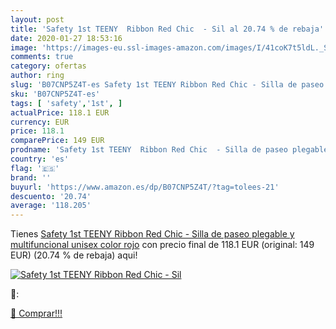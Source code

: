 ```yaml
---
layout: post
title: 'Safety 1st TEENY  Ribbon Red Chic  - Sil al 20.74 % de rebaja'
date: 2020-01-27 18:53:16
image: 'https://images-eu.ssl-images-amazon.com/images/I/41coK7t5ldL._SL400_.jpg'
comments: true
category: ofertas
author: ring
slug: 'B07CNP5Z4T-es Safety 1st TEENY Ribbon Red Chic - Silla de paseo plegable...'
sku: 'B07CNP5Z4T-es'
tags: [ 'safety','1st', ]
actualPrice: 118.1 EUR
currency: EUR
price: 118.1
comparePrice: 149 EUR
prodname: 'Safety 1st TEENY  Ribbon Red Chic  - Silla de paseo plegable y multifuncional  unisex  color rojo'
country: 'es'
flag: '🇪🇸'
brand: ''
buyurl: 'https://www.amazon.es/dp/B07CNP5Z4T/?tag=tolees-21'
descuento: '20.74'
average: '118.205'
---
```


Tienes [Safety 1st TEENY  Ribbon Red Chic  - Silla de paseo plegable y multifuncional  unisex  color rojo](https://www.amazon.es/dp/B07CNP5Z4T/?tag=tolees-21) con precio final de  118.1 EUR (original: 149 EUR) (20.74 %  de rebaja) aqui!

[![Safety 1st TEENY  Ribbon Red Chic  - Sil](https://images-eu.ssl-images-amazon.com/images/I/41coK7t5ldL._SL400_.jpg)](https://www.amazon.es/dp/B07CNP5Z4T/?tag=tolees-21)

🔎:


[🛒 Comprar!!!](https://www.amazon.es/dp/B07CNP5Z4T/?tag=tolees-21)
